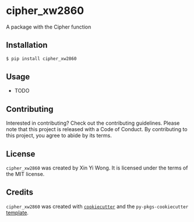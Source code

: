 # cipher_xw2860

A package with the Cipher function

## Installation

```bash
$ pip install cipher_xw2860
```

## Usage

- TODO

## Contributing

Interested in contributing? Check out the contributing guidelines. Please note that this project is released with a Code of Conduct. By contributing to this project, you agree to abide by its terms.

## License

`cipher_xw2860` was created by Xin Yi Wong. It is licensed under the terms of the MIT license.

## Credits

`cipher_xw2860` was created with [`cookiecutter`](https://cookiecutter.readthedocs.io/en/latest/) and the `py-pkgs-cookiecutter` [template](https://github.com/py-pkgs/py-pkgs-cookiecutter).
